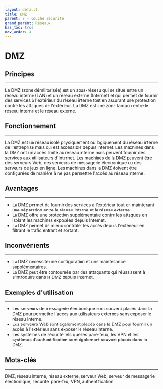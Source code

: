 ```yaml
---
layout: default
title: DMZ
parent: 7 - Couche Sécurité
grand_parent: Réseaux
has_toc: true
nav_order: 3
---
```


# DMZ

## Principes

---

La DMZ (zone démilitarisée) est un sous-réseau qui se situe entre un réseau interne (LAN) et un réseau externe (Internet) et qui permet de fournir des services à l'extérieur du réseau interne tout en assurant une protection contre les attaques de l'extérieur. La DMZ est une zone tampon entre le réseau interne et le réseau externe.

## Fonctionnement

---

La DMZ est un réseau isolé physiquement ou logiquement du réseau interne de l'entreprise mais qui est accessible depuis Internet. Les machines dans la DMZ ont un accès limité au réseau interne mais peuvent fournir des services aux utilisateurs d'Internet. Les machines de la DMZ peuvent être des serveurs Web, des serveurs de messagerie électronique ou des serveurs de jeux en ligne. Les machines dans la DMZ doivent être configurées de manière à ne pas permettre l'accès au réseau interne.

## Avantages

---

- La DMZ permet de fournir des services à l'extérieur tout en maintenant une séparation entre le réseau interne et le réseau externe.
- La DMZ offre une protection supplémentaire contre les attaques en isolant les machines exposées depuis Internet.
- La DMZ permet de mieux contrôler les accès depuis l'extérieur en filtrant le trafic entrant et sortant.

## Inconvénients

---

- La DMZ nécessite une configuration et une maintenance supplémentaires.
- La DMZ peut être contournée par des attaquants qui réussissent à s'introduire dans la DMZ depuis Internet.

## Exemples d'utilisation

---

- Les serveurs de messagerie électronique sont souvent placés dans la DMZ pour permettre l'accès aux utilisateurs externes sans exposer le réseau interne.
- Les serveurs Web sont également placés dans la DMZ pour fournir un accès à l'extérieur sans exposer le réseau interne.
- Les systèmes de sécurité tels que les pare-feux, les VPN et les systèmes d'authentification sont également souvent placés dans la DMZ.

## Mots-clés

---

DMZ, réseau interne, réseau externe, serveur Web, serveur de messagerie électronique, sécurité, pare-feu, VPN, authentification.
